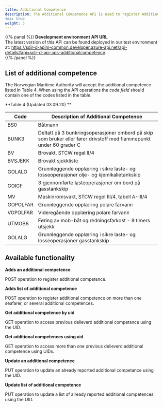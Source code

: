 ```yaml
---
title: Additional Competence
description: The Additional Competence API is used to register Additional Qualifications obtained by a seafarer that is relevant when applying for a Certificate of Competence. Additional Competence is accepted when the sender is a ship owner, or an appointed representative i.e Master and Chief Engineer. 
toc: true
weight: 3
---
```


{{% panel %}}
**Development environment API URL** <br>
The latest version of this API can be found deployed in our test environment at: https://sdir-d-apim-common.developer.azure-api.net/api-details#api=sdir-d-api-aps-additionalcompetence.  
{{% /panel %}}

## List of additional competence 
The Norwegian Maritime Authority will accept the additional competence listed in Table 4. When using the API operations the *code field* should contain one of the codes listed in the table.  

**Table 4 (Updated 03.09.20) **

| Code     | Description of Additional Competence                                                                                |
|----------|---------------------------------------------------------------------------------------------------------------------|
| BS0      | Båtmann                                                                                                             |
| BUNK3    | Deltatt på 3 bunkringsoperasjoner ombord på skip som bruker eller fører drivstoff med flammepunkt under 60 grader C |
| BV       | Brovakt, STCW regel II/4                                                                                            |
| BVSJEKK  | Brovakt sjekkliste                                                                                                  |
| GOLALO   | Grunnleggende opplæring i sikre laste- og losseoperasjoner olje- og kjemikalietankskip                              |
| GOIGF    | 3 gjennomførte lasteoperasjoner om bord på gasstankskip                                                             |
| MV       | Maskinromsvakt, STCW regel III/4, tabell A-III/4                                                                    |
| GOPOLFAR | Grunnleggende opplæring polare farvann                                                                              |
| VOPOLFAR | Videregående opplæring polare farvann                                                                               |
| UTMOB8   | Føring av mob-båt og redningsfarkost - 8 timers utsjekk                                                             |
| GOLALG   | Grunnleggende opplæring i sikre laste- og losseoperasjoner gasstankskip                                             |

## Available functionality 

**Adds an additional competence** 

POST operation to register additional competence. 

**Adds list of additional competence** 

POST operation to register additional competence on more than one seafarer, or several additional competences. 

**Get additional competence by uid**

GET operation to access previous delieverd additional competance using the UID. 


**Get additional competences using uid**

GET operation to access more than one previous delieverd additional competence using UIDs. 

**Update an additional competence**

PUT operation to update an already reported additional competance using the UID. 

**Update list of additional competence**

PUT operation to update a list of already reported additional competences using the UID. 




